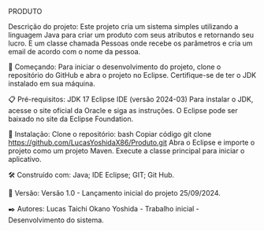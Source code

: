 PRODUTO


Descrição do projeto:
Este projeto cria um sistema simples utilizando a linguagem Java para criar um produto com
seus atributos e retornando seu lucro. E um classe chamada Pessoas onde recebe os parâmetros
e cria um email de acordo com o nome da pessoa.

🚀 Começando:
Para iniciar o desenvolvimento do projeto, clone o repositório do GitHub e abra o projeto no 
Eclipse. Certifique-se de ter o JDK instalado em sua máquina.

📋 Pré-requisitos:
JDK 17
Eclipse IDE (versão 2024-03)
Para instalar o JDK, acesse o site oficial da Oracle e siga as 
instruções. O Eclipse pode ser baixado no site da Eclipse Foundation.

🔧 Instalação:
Clone o repositório:
bash
Copiar código
git clone https://github.com/LucasYoshidaX86/Produto.git
Abra o Eclipse e importe o projeto como um projeto Maven.
Execute a classe principal para iniciar o aplicativo.

🛠️ Construído com:
Java;
IDE Eclipse;
GIT;
Git Hub.


📌 Versão:
Versão 1.0 - Lançamento inicial do projeto 25/09/2024.


✒️ Autores:
Lucas Taichi Okano Yoshida - Trabalho inicial - Desenvolvimento do sistema.
